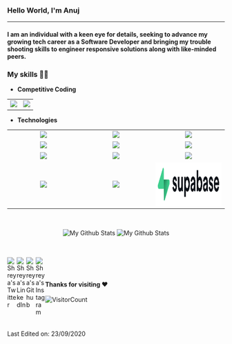 ### Hello World, I'm Anuj 


-----
#### I am an individual with a keen eye for details, seeking to advance my growing tech career as a Software Developer and bringing my trouble shooting skills to engineer responsive solutions along with like-minded peers.

### My skills :man_technologist:
- **Competitive Coding**
<table>
<tbody>
 <tr>
<td align="center" width="50%">
<img height=60px src="https://www.vectorlogo.zone/logos/python/python-ar21.svg"> 
</td>

<td align="center" width="50%">
<img height=60px src="https://upload.wikimedia.org/wikipedia/commons/1/18/ISO_C%2B%2B_Logo.svg"> 
</td>
</tr>
</tbody>
</table>

- **Technologies**
<table>
<tbody>
 <tr>
<td align="center" width="33%">
<img height=60px src="https://www.vectorlogo.zone/logos/djangoproject/djangoproject-ar21.svg"> 
</td>

<td align="center" width="33%">
<img height=60px src="https://www.vectorlogo.zone/logos/mysql/mysql-official.svg"> 
</td>

<td align="center" width="33%">
<img height=100px src="https://www.vectorlogo.zone/logos/w3_html5/w3_html5-ar21.svg"> 
</td>
</tr>   
<tr>  
<td align="center" width="33%">
<img height=100px src="https://www.vectorlogo.zone/logos/tailwindcss/tailwindcss-ar21.svg"> 
</td>
 
<td align="center" width="33%">
<img height=100px src="https://www.vectorlogo.zone/logos/flutterio/flutterio-ar21.svg"> 
  
<td align="center" width="33%">
<img height=100px src="https://www.vectorlogo.zone/logos/google_cloud/google_cloud-ar21.svg"> 
</td>  
</tr>
<tr>
<td align="center" width="33%">
<img height=100px src="https://www.vectorlogo.zone/logos/digitalocean/digitalocean-ar21.svg"> 
</td>
 <td align="center" width="33%">
<img height=100px src="https://www.vectorlogo.zone/logos/mapbox/mapbox-ar21.svg"> 
</td>
 <td align="center" width="33%">
<img height=100px src="https://www.vectorlogo.zone/logos/opencv/opencv-ar21.svg"> 
</td>
</tr>
 
<tr>
<td align="center" width="33%">
<img height=100px src="https://www.vectorlogo.zone/logos/dartlang/dartlang-ar21.svg"> 
</td>
<td align="center" width="33%">
<img height=100px src="https://www.vectorlogo.zone/logos/terraformio/terraformio-ar21.svg"> 
</td>
<td align="center" width="33%">
<img height=100px src="https://raw.githubusercontent.com/supabase/supabase/master/web/static/supabase-light-rounded-corner-background.svg"> 
</td>
</tr> 

</tbody>
</table>

<br>
<p align="center">
<img align="center" src="https://github-readme-stats.vercel.app/api/top-langs/?username=bapuz&layout=compact&theme=radical" alt="My Github Stats">
<img align="center" src="https://github-readme-stats.vercel.app/api?username=bapuz&&show_icons=true&theme=radical&count_private=true&include_all_commits=true" alt="My Github Stats">
</p>

<br> <br>
 <a href="https://twitter.com/Anujpatil3">
  <img align="left" alt="Shreya's Twitter" width="22px" src="https://cdn.jsdelivr.net/npm/simple-icons@v3/icons/twitter.svg" />
</a>
<a href="www.linkedin.com/in/anuj-patil-0366981b4">
  <img align="left" alt="Shreya's LinkedIn" width="22px" src="https://cdn.jsdelivr.net/npm/simple-icons@v3/icons/linkedin.svg" />
</a>
<a href="https://github.com/bapuz">
  <img align="left" alt="Shreya's Github" width="22px" src="https://cdn.jsdelivr.net/npm/simple-icons@v3/icons/github.svg" />
</a>
<a href="https://www.instagram.com/anuj_z.jpg">
  <img align="left" alt="Shreya's Instagram" width="22px" src="https://cdn.jsdelivr.net/npm/simple-icons@v3/icons/instagram.svg" />
</a>
<br><br>

#### Thanks for visiting :heart:
![VisitorCount](https://profile-counter.glitch.me/bapuz/count.svg)



<br>
<br>

<!--
<table>
<tbody>
 <tr>
<td align="center" width="50%">
<img height=60px src="https://www.vectorlogo.zone/logos/graphql/graphql-ar21.svg"> 
</td>
<td align="center" width="50%">
<img height=60px src="https://www.vectorlogo.zone/logos/reactjs/reactjs-ar21.svg"> 
</td>
</tr>
</tbody>
</table>
<br>
<p align="center">
  <img align="center" src="https://github-readme-stats.vercel.app/api/top-langs/?username=Shreya549&theme=radical" />
<img align="center" src="https://github-readme-stats.vercel.app/api?username=Shreya549&&show_icons=true&theme=radical" alt="My Github Stats">
</p>
<a href="https://github.com/Shreya549">
  <img align="center" src="https://github-readme-stats.vercel.app/api/top-langs/?username=Shreya549&theme=radical" />
</a>
**Shreya549/Shreya549** is a ✨ _special_ ✨ repository because its `README.md` (this file) appears on your GitHub profile.

Here are some ideas to get you started:

- 🔭 I’m currently working on ...
- 🌱 I’m currently learning ...
- 👯 I’m looking to collaborate on ...
- 🤔 I’m looking for help with ...
- 💬 Ask me about ...
- 📫 How to reach me: ...
- 😄 Pronouns: ...
- ⚡ Fun fact: ...
-->


Last Edited on: 23/09/2020
